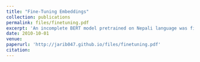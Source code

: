 ```yaml
---
title: "Fine-Tuning Embeddings"
collection: publications
permalink: files/finetuning.pdf
excerpt: 'An incomplete BERT model pretrained on Nepali language was fine-tuned using previously unseen data to generate elevated word embeddings. The generated word embeddings were further used in some intrinsic and extrinsic tasks. Performance of the enhanced embedding was compared with that of the pre-trained model and a complete BERT model.'
date: 2010-10-01
venue: 
paperurl: 'http://jarib047.github.io/files/finetuning.pdf'
citation: 
---
```

